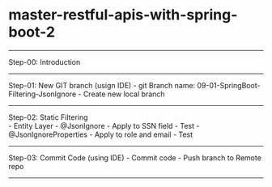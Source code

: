 # master-restful-apis-with-spring-boot-2
-----------------------------------------------------------------------------
Step-00: Introduction

-----------------------------------------------------------------------------
Step-01: New GIT branch (usign IDE)
    - git Branch name: 09-01-SpringBoot-Filtering-JsonIgnore
    - Create new local branch

-----------------------------------------------------------------------------
Step-02: Static Filtering  
    - Entity Layer
        - @JsonIgnore - Apply to SSN field
        - Test
        - @JsonIgnoreProperties - Apply to role and email
        - Test

 -----------------------------------------------------------------------------
Step-03: Commit Code (using IDE)
    - Commit code
    - Push branch to Remote repo

-----------------------------------------------------------------------------